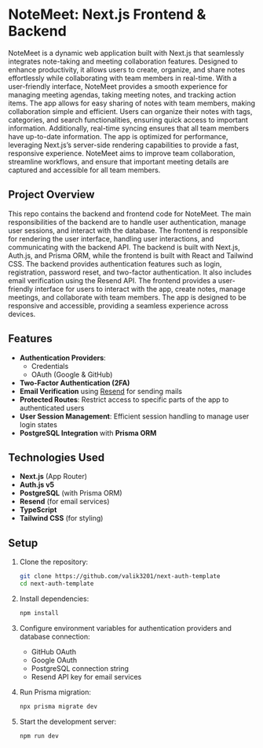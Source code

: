 # NoteMeet: Next.js Frontend & Backend

NoteMeet is a dynamic web application built with Next.js that seamlessly integrates note-taking and meeting collaboration features. Designed to enhance productivity, it allows users to create, organize, and share notes effortlessly while collaborating with team members in real-time. With a user-friendly interface, NoteMeet provides a smooth experience for managing meeting agendas, taking meeting notes, and tracking action items. The app allows for easy sharing of notes with team members, making collaboration simple and efficient. Users can organize their notes with tags, categories, and search functionalities, ensuring quick access to important information. Additionally, real-time syncing ensures that all team members have up-to-date information. The app is optimized for performance, leveraging Next.js’s server-side rendering capabilities to provide a fast, responsive experience. NoteMeet aims to improve team collaboration, streamline workflows, and ensure that important meeting details are captured and accessible for all team members.

## Project Overview

This repo contains the backend and frontend code for NoteMeet. The main responsibilities of the backend are to handle user authentication, manage user sessions, and interact with the database. The frontend is responsible for rendering the user interface, handling user interactions, and communicating with the backend API. The backend is built with Next.js, Auth.js, and Prisma ORM, while the frontend is built with React and Tailwind CSS. The backend provides authentication features such as login, registration, password reset, and two-factor authentication. It also includes email verification using the Resend API. The frontend provides a user-friendly interface for users to interact with the app, create notes, manage meetings, and collaborate with team members. The app is designed to be responsive and accessible, providing a seamless experience across devices.

## Features

- **Authentication Providers**:
  - Credentials
  - OAuth (Google & GitHub)
- **Two-Factor Authentication (2FA)**
- **Email Verification** using [Resend](https://resend.com/) for sending mails
- **Protected Routes**: Restrict access to specific parts of the app to authenticated users
- **User Session Management**: Efficient session handling to manage user login states
- **PostgreSQL Integration** with **Prisma ORM**

## Technologies Used

- **Next.js** (App Router)
- **Auth.js v5**
- **PostgreSQL** (with Prisma ORM)
- **Resend** (for email services)
- **TypeScript**
- **Tailwind CSS** (for styling)

## Setup

1. Clone the repository:

   ```bash
   git clone https://github.com/valik3201/next-auth-template
   cd next-auth-template
   ```

2. Install dependencies:

   ```bash
   npm install
   ```

3. Configure environment variables for authentication providers and database connection:

   - GitHub OAuth
   - Google OAuth
   - PostgreSQL connection string
   - Resend API key for email services

4. Run Prisma migration:

   ```bash
   npx prisma migrate dev
   ```

5. Start the development server:
   ```bash
   npm run dev
   ```
